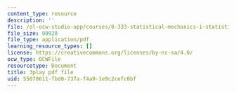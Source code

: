 ```yaml
---
content_type: resource
description: ''
file: /ol-ocw-studio-app/courses/8-333-statistical-mechanics-i-statistical-mechanics-of-particles-fall-2013/55078611fbd0737af4a91e9c2cefc0bf_ybCsMYk5xMg.pdf
file_size: 90928
file_type: application/pdf
learning_resource_types: []
license: https://creativecommons.org/licenses/by-nc-sa/4.0/
ocw_type: OCWFile
resourcetype: Document
title: 3play pdf file
uid: 55078611-fbd0-737a-f4a9-1e9c2cefc0bf
---
```

